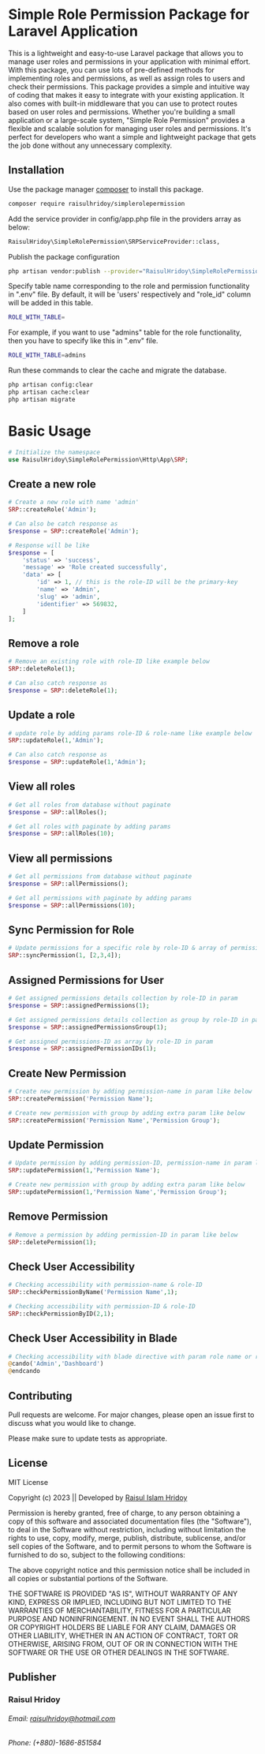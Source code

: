 # Simple Role Permission Package for Laravel Application

This is a lightweight and easy-to-use Laravel package that allows you to manage user roles and permissions in your application with minimal effort. With this package, you can use lots of pre-defined methods for implementing roles and permissions, as well as assign roles to users and check their permissions. This package provides a simple and intuitive way of coding that makes it easy to integrate with your existing application. It also comes with built-in middleware that you can use to protect routes based on user roles and permissions. Whether you're building a small application or a large-scale system, "Simple Role Permission" provides a flexible and scalable solution for managing user roles and permissions. It's perfect for developers who want a simple and lightweight package that gets the job done without any unnecessary complexity.

## Installation

Use the package manager [composer](https://getcomposer.org/installer) to install this package.

```bash
composer require raisulhridoy/simplerolepermission
```
Add the service provider in config/app.php file in the providers array as below:
```bash
RaisulHridoy\SimpleRolePermission\SRPServiceProvider::class,
```
Publish the package configuration
```bash
php artisan vendor:publish --provider="RaisulHridoy\SimpleRolePermission\SRPServiceProvider"
```
Specify table name corresponding to the role and permission functionality in ".env" file. By default, it will be 'users' respectively and "role_id" column will be added in this table.
```bash
ROLE_WITH_TABLE=
```
For example, if you want to use "admins" table for the role functionality, then you have to specify like this in ".env" file.
```bash
ROLE_WITH_TABLE=admins
```

Run these commands to clear the cache and migrate the database.
```bash
php artisan config:clear
php artisan cache:clear
php artisan migrate
```


# Basic Usage
```php
# Initialize the namespace
use RaisulHridoy\SimpleRolePermission\Http\App\SRP;
```

## Create a new role
```php
# Create a new role with name 'admin'
SRP::createRole('Admin');

# Can also be catch response as
$response = SRP::createRole('Admin');

# Response will be like
$response = [
    'status' => 'success',
    'message' => 'Role created successfully',
    'data' => [
        'id' => 1, // this is the role-ID will be the primary-key
        'name' => 'Admin',
        'slug' => 'admin',
        'identifier' => 569832,
    ]
];
```

## Remove a role
```php
# Remove an existing role with role-ID like example below
SRP::deleteRole(1);

# Can also catch response as
$response = SRP::deleteRole(1);
```

## Update a role
```php
# update role by adding params role-ID & role-name like example below
SRP::updateRole(1,'Admin');

# Can also catch response as
$response = SRP::updateRole(1,'Admin');
```

## View all roles
```php
# Get all roles from database without paginate
$response = SRP::allRoles();

# Get all roles with paginate by adding params
$response = SRP::allRoles(10);
```

## View all permissions
```php
# Get all permissions from database without paginate
$response = SRP::allPermissions();

# Get all permissions with paginate by adding params
$response = SRP::allPermissions(10);
```

## Sync Permission for Role
```php
# Update permissions for a specific role by role-ID & array of permission-ID as params
SRP::syncPermission(1, [2,3,4]);
```

## Assigned Permissions for User
```php
# Get assigned permissions details collection by role-ID in param
$response = SRP::assignedPermissions(1);

# Get assigned permissions details collection as group by role-ID in param
$response = SRP::assignedPermissionsGroup(1);

# Get assigned permissions-ID as array by role-ID in param
$response = SRP::assignedPermissionIDs(1);
```

## Create New Permission
```php
# Create new permission by adding permission-name in param like below
SRP::createPermission('Permission Name');

# Create new permission with group by adding extra param like below
SRP::createPermission('Permission Name','Permission Group');
```

## Update Permission
```php
# Update permission by adding permission-ID, permission-name in param like below
SRP::updatePermission(1,'Permission Name');

# Create new permission with group by adding extra param like below
SRP::updatePermission(1,'Permission Name','Permission Group');
```

## Remove Permission
```php
# Remove a permission by adding permission-ID in param like below
SRP::deletePermission(1);
```

## Check User Accessibility
```php
# Checking accessibility with permission-name & role-ID
SRP::checkPermissionByName('Permission Name',1);

# Checking accessibility with permission-ID & role-ID
SRP::checkPermissionByID(2,1);
```

## Check User Accessibility in Blade
```php
# Checking accessibility with blade directive with param role name or role slug & permission name or permission group like below
@cando('Admin','Dashboard')
@endcando
```


## Contributing

Pull requests are welcome. For major changes, please open an issue first
to discuss what you would like to change.

Please make sure to update tests as appropriate.

## License

MIT License

Copyright (c) 2023 || Developed by [Raisul Islam Hridoy](https://bd.linkedin.com/in/raisulhridoy)

Permission is hereby granted, free of charge, to any person obtaining a copy
of this software and associated documentation files (the "Software"), to deal
in the Software without restriction, including without limitation the rights
to use, copy, modify, merge, publish, distribute, sublicense, and/or sell
copies of the Software, and to permit persons to whom the Software is
furnished to do so, subject to the following conditions:

The above copyright notice and this permission notice shall be included in all
copies or substantial portions of the Software.

THE SOFTWARE IS PROVIDED "AS IS", WITHOUT WARRANTY OF ANY KIND, EXPRESS OR
IMPLIED, INCLUDING BUT NOT LIMITED TO THE WARRANTIES OF MERCHANTABILITY,
FITNESS FOR A PARTICULAR PURPOSE AND NONINFRINGEMENT. IN NO EVENT SHALL THE
AUTHORS OR COPYRIGHT HOLDERS BE LIABLE FOR ANY CLAIM, DAMAGES OR OTHER
LIABILITY, WHETHER IN AN ACTION OF CONTRACT, TORT OR OTHERWISE, ARISING FROM,
OUT OF OR IN CONNECTION WITH THE SOFTWARE OR THE USE OR OTHER DEALINGS IN THE
SOFTWARE.

## Publisher
### Raisul Hridoy
###### Email: raisulhridoy@hotmail.com
###### Phone: (+880)-1686-851584
